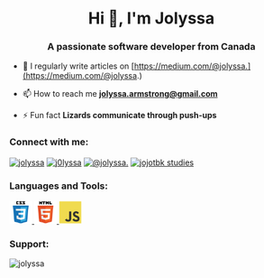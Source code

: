 <h1 align="center">Hi 👋, I'm Jolyssa</h1>
<h3 align="center">A passionate software developer from Canada</h3>

- 📝 I regularly write articles on [https://medium.com/@jolyssa.](https://medium.com/@jolyssa.)

- 📫 How to reach me **jolyssa.armstrong@gmail.com**

- ⚡ Fun fact **Lizards communicate through push-ups**

<h3 align="left">Connect with me:</h3>
<p align="left">
<a href="https://codepen.io/jolyssa" target="blank"><img align="center" src="https://raw.githubusercontent.com/rahuldkjain/github-profile-readme-generator/master/src/images/icons/Social/codepen.svg" alt="jolyssa" height="30" width="40" /></a>
<a href="https://twitter.com/j0lyssa" target="blank"><img align="center" src="https://raw.githubusercontent.com/rahuldkjain/github-profile-readme-generator/master/src/images/icons/Social/twitter.svg" alt="j0lyssa" height="30" width="40" /></a>
<a href="https://medium.com/@jolyssa." target="blank"><img align="center" src="https://raw.githubusercontent.com/rahuldkjain/github-profile-readme-generator/master/src/images/icons/Social/medium.svg" alt="@jolyssa." height="30" width="40" /></a>
<a href="https://www.youtube.com/c/jojotbk studies" target="blank"><img align="center" src="https://raw.githubusercontent.com/rahuldkjain/github-profile-readme-generator/master/src/images/icons/Social/youtube.svg" alt="jojotbk studies" height="30" width="40" /></a>
</p>

<h3 align="left">Languages and Tools:</h3>
<p align="left"> <a href="https://www.w3schools.com/css/" target="_blank" rel="noreferrer"> <img src="https://raw.githubusercontent.com/devicons/devicon/master/icons/css3/css3-original-wordmark.svg" alt="css3" width="40" height="40"/> </a> <a href="https://www.w3.org/html/" target="_blank" rel="noreferrer"> <img src="https://raw.githubusercontent.com/devicons/devicon/master/icons/html5/html5-original-wordmark.svg" alt="html5" width="40" height="40"/> </a> <a href="https://developer.mozilla.org/en-US/docs/Web/JavaScript" target="_blank" rel="noreferrer"> <img src="https://raw.githubusercontent.com/devicons/devicon/master/icons/javascript/javascript-original.svg" alt="javascript" width="40" height="40"/> </a> </p>


<h3 align="left">Support:</h3>
<p><a href="https://ko-fi.com/jolyssa"> <img align="left" src="https://cdn.ko-fi.com/cdn/kofi3.png?v=3" height="50" width="210" alt="jolyssa" /></a></p><br><br>

